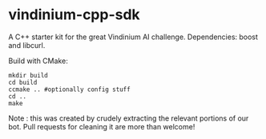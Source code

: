vindinium-cpp-sdk
=================

A C++ starter kit for the great Vindinium AI challenge. Dependencies: boost and libcurl.

Build with CMake:

    mkdir build
    cd build
    ccmake .. #optionally config stuff
    cd ..
    make

Note : this was created by crudely extracting the relevant portions of our bot. Pull requests for cleaning it are more than welcome!
